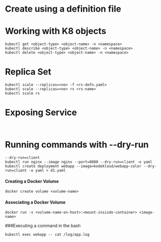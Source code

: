


# Create using a definition file


# Working with K8 objects

```
kubectl get <object-type> <object-name> -n <namespace>
kubectl describe <object-type> <object-name> -n <namespace>
kubectl delete <object-type> <object-name> -n <namespace>
```





# Replica Set

```
kubectl scale --replicas=<no> -f <rs-defn.yaml>
kubectl scale --replicas=<no> rs <rs-name>
kubectl scale rs 
```

# Exposing Service

```

```



```

```

# Running commands with --dry-run

```
--dry-run=client
kubectl run nginx --image nginx --port=8080 --dry-run=client -o yaml
kubectl create deployment webapp --image=kodekloud/webapp-color --dry-run=client -o yaml > d1.yaml
```


#### Creating a Docker Volume

```
docker create volume <volume-name>
```

#### Associating a Docker Volume

```
docker run -v <volume-name-on-host>:<mount-insisde-container> <image-name>
```

###Executing a command in the bash

```
kubectl exec webapp -- cat /log/app.log
```